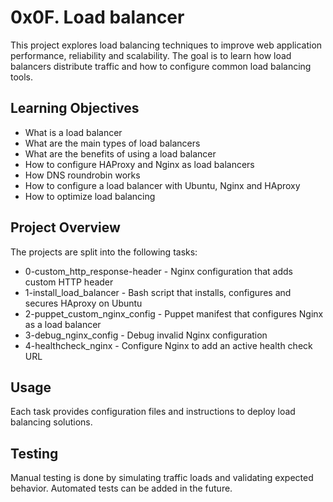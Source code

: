# 0x0F. Load balancer

This project explores load balancing techniques to improve web application performance, reliability and scalability. The goal is to learn how load balancers distribute traffic and how to configure common load balancing tools.

## Learning Objectives

- What is a load balancer
- What are the main types of load balancers
- What are the benefits of using a load balancer
- How to configure HAProxy and Nginx as load balancers
- How DNS roundrobin works
- How to configure a load balancer with Ubuntu, Nginx and HAproxy
- How to optimize load balancing

## Project Overview

The projects are split into the following tasks:

- 0-custom_http_response-header - Nginx configuration that adds custom HTTP header 
- 1-install_load_balancer - Bash script that installs, configures and secures HAproxy on Ubuntu
- 2-puppet_custom_nginx_config - Puppet manifest that configures Nginx as a load balancer
- 3-debug_nginx_config - Debug invalid Nginx configuration
- 4-healthcheck_nginx - Configure Nginx to add an active health check URL

## Usage

Each task provides configuration files and instructions to deploy load balancing solutions.

## Testing

Manual testing is done by simulating traffic loads and validating expected behavior. Automated tests can be added in the future.

